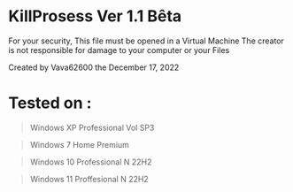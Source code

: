 # KillProsess Ver 1.1 Bêta #
 For your security, This file must be opened in a Virtual Machine 
 The creator is not responsible for damage to your computer or your Files 


 Created by Vava62600 the December 17, 2022 


# Tested on : #

 > Windows XP Professional Vol SP3 

 > Windows 7 Home Premium 

 > Windows 10 Professional N 22H2 

 > Windows 11 Proffesional N 22H2 

